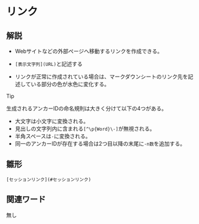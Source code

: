 # リンク  
## 解説  
* Webサイトなどの外部ページへ移動するリンクを作成できる。

* `[表示文字列](URL)`と記述する
  
* リンクが正常に作成されている場合は、マークダウンシートのリンク先を記述している部分の色が水色に変化する。
  
>[!TIP]
>生成されるアンカーIDの命名規則は大きく分けて以下の4つがある。
>* 大文字は小文字に変換される。
>* 見出しの文字列内に含まれる`[^\p{Word}\-]`が無視される。
>* 半角スペースは`-`に変換される。
>* 同一のアンカーIDが存在する場合は2つ目以降の末尾に`-n数`を追加する。



## 雛形  
```
[セッションリンク](#セッションリンク)
```
## 関連ワード  
無し
